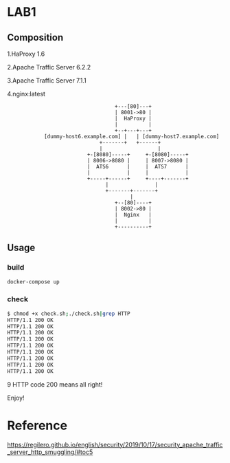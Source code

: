 #	LAB1

##	Composition

1.HaProxy 1.6

2.Apache Traffic Server 6.2.2

3.Apache Traffic Server 7.1.1

4.nginx:latest

```
                                   +---[80]---+
                                   | 8001->80 |
                                   |  HaProxy |
                                   |          |
                                   +--+---+---+
            [dummy-host6.example.com] |   | [dummy-host7.example.com]
                              +-------+   +------+
                              |                  |
                          +-[8080]-----+     +-[8080]-----+
                          | 8006->8080 |     | 8007->8080 |
                          |  ATS6      |     |  ATS7      |
                          |            |     |            |
                          +-----+------+     +----+-------+
                                |               |
                                +-------+-------+
                                        |
                                   +--[80]----+
                                   | 8002->80 |
                                   |  Nginx   |
                                   |          |
                                   +----------+
```



##	Usage

###	build

```bash
docker-compose up
```



###	check

```bash
$ chmod +x check.sh;./check.sh|grep HTTP
HTTP/1.1 200 OK
HTTP/1.1 200 OK
HTTP/1.1 200 OK
HTTP/1.1 200 OK
HTTP/1.1 200 OK
HTTP/1.1 200 OK
HTTP/1.1 200 OK
HTTP/1.1 200 OK
HTTP/1.1 200 OK
```

9 HTTP code 200 means all right! 

Enjoy!



#	Reference

https://regilero.github.io/english/security/2019/10/17/security_apache_traffic_server_http_smuggling/#toc5
